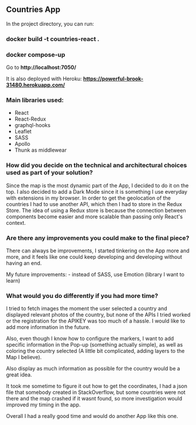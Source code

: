 ## Countries App

In the project directory, you can run:

### docker build -t countries-react .

### docker compose-up

Go to **http://localhost:7050/**

It is also deployed with Heroku:
**https://powerful-brook-31480.herokuapp.com/**

### Main libraries used:

- React
- React-Redux
- graphql-hooks
- Leaflet
- SASS
- Apollo
- Thunk as middlewear

### How did you decide on the technical and architectural choices used as part of your solution?

Since the map is the most dynamic part of the App, I decided to do it on the top.
I also decided to add a Dark Mode since it is something I use everyday with extensions in my browser.
In order to get the geolocation of the countries I had to use another API, which then I had to store in the Redux Store.
The idea of using a Redux store is because the connection between components become easier and more scalable than passing only React's context.

### Are there any improvements you could make to the final piece?

There can always be improvements, I started tinkering on the App more and more, and it feels like one could keep developing and developing without having an end.

My future improvements: - instead of SASS, use Emotion (library I want to learn)

### What would you do differently if you had more time?

I tried to fetch images the moment the user selected a country and displayed relevant photos of the country, but none of the APIs I tried worked or the registration for the APIKEY was too much of a hassle. I would like to add more information in the future.

Also, even though I know how to configure the markers, I want to add specific information in the Pop-up (something actually simple), as well as coloring the country selected (A little bit complicated, adding layers to the Map I believe).

Also display as much information as possible for the country would be a great idea.

It took me sometime to figure it out how to get the coordinates, I had a json file that somebody created in StackOverflow, but some countries were not there and the map crashed if it wasnt found, so more investigation would improved my timing in the app.

Overall I had a really good time and would do another App like this one.
